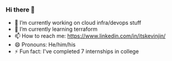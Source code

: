 ### Hi there 👋

- 🔭 I’m currently working on cloud infra/devops stuff
- 🌱 I’m currently learning terraform
- 📫 How to reach me: https://www.linkedin.com/in/itskevinjin/
- 😄 Pronouns: He/him/his
- ⚡ Fun fact: I've completed 7 internships in college

